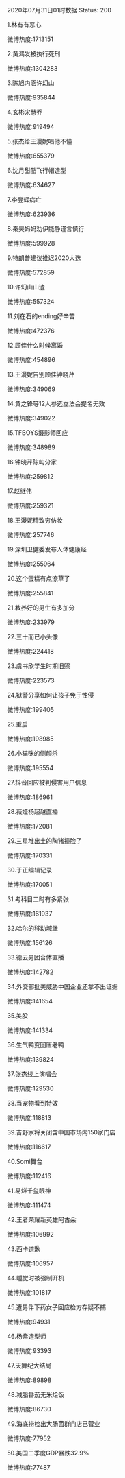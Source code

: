 2020年07月31日01时数据
Status: 200

1.林有有恶心

微博热度:1713151

2.黄鸿发被执行死刑

微博热度:1304283

3.陈旭内涵许幻山

微博热度:935844

4.玄彬宋慧乔

微博热度:919494

5.张杰给王漫妮唱他不懂

微博热度:655379

6.沈月甜酷飞行帽造型

微博热度:634627

7.李登辉病亡

微博热度:623936

8.秦昊妈妈劝伊能静谨言慎行

微博热度:599928

9.特朗普建议推迟2020大选

微博热度:572859

10.许幻山山渣

微博热度:557324

11.刘在石的ending好辛苦

微博热度:472376

12.顾佳什么时候离婚

微博热度:454896

13.王漫妮告别顾佳钟晓芹

微博热度:349069

14.黄之锋等12人参选立法会提名无效

微博热度:349022

15.TFBOYS摄影师回应

微博热度:348989

16.钟晓芹陈屿分家

微博热度:259812

17.赵继伟

微博热度:259321

18.王漫妮精致穷仿妆

微博热度:257746

19.深圳卫健委发布人体健康经

微博热度:255964

20.这个蛋糕有点潦草了

微博热度:255841

21.教养好的男生有多加分

微博热度:233979

22.三十而已小头像

微博热度:224418

23.虞书欣学生时期旧照

微博热度:223573

24.狱警分享如何让孩子免于性侵

微博热度:199405

25.重启

微博热度:198985

26.小猫咪的侧颜杀

微博热度:195554

27.抖音回应被判侵害用户信息

微博热度:186961

28.薇娅杨超越直播

微博热度:172081

29.三星堆出土的陶猪撞脸了

微博热度:170331

30.于正编辑记录

微博热度:170051

31.考科目二时有多紧张

微博热度:161937

32.哈尔的移动城堡

微博热度:156126

33.德云男团合体直播

微博热度:142782

34.外交部批美威胁中国企业还拿不出证据

微博热度:141654

35.美股

微博热度:141334

36.生气鸭变回唐老鸭

微博热度:139824

37.张杰线上演唱会

微博热度:129530

38.当宠物看到特效

微博热度:118813

39.吉野家将关闭含中国市场内150家门店

微博热度:116617

40.Somi舞台

微博热度:112416

41.易烊千玺眼神

微博热度:111474

42.王者荣耀新英雄阿古朵

微博热度:106992

43.西卡道歉

微博热度:106957

44.睡觉时被强制开机

微博热度:101817

45.遭男伴下药女子回应检方存疑不捕

微博热度:94931

46.杨紫造型师

微博热度:93393

47.天舞纪大结局

微博热度:89898

48.减脂番茄无米烩饭

微博热度:86730

49.海底捞检出大肠菌群门店已营业

微博热度:77952

50.美国二季度GDP暴跌32.9%

微博热度:77487

